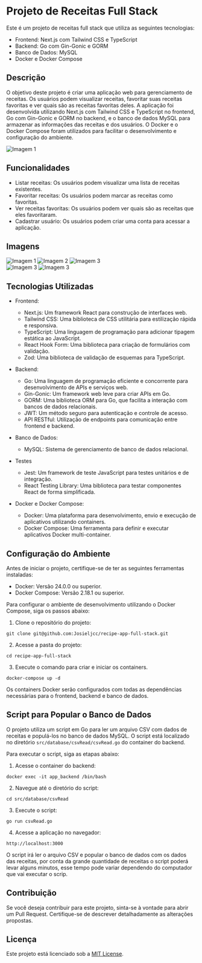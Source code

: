# Projeto de Receitas Full Stack

Este é um projeto de receitas full stack que utiliza as seguintes tecnologias:

- Frontend: Next.js com Tailwind CSS e TypeScript
- Backend: Go com Gin-Gonic e GORM
- Banco de Dados: MySQL
- Docker e Docker Compose

## Descrição

O objetivo deste projeto é criar uma aplicação web para gerenciamento de receitas. Os usuários podem visualizar receitas, favoritar suas receitas favoritas e ver quais são as receitas favoritas deles. A aplicação foi desenvolvida utilizando Next.js com Tailwind CSS e TypeScript no frontend, Go com Gin-Gonic e GORM no backend, e o banco de dados MySQL para armazenar as informações das receitas e dos usuários. O Docker e o Docker Compose foram utilizados para facilitar o desenvolvimento e configuração do ambiente.

![Imagem 1](./public/app.gif)

## Funcionalidades

- Listar receitas: Os usuários podem visualizar uma lista de receitas existentes.
- Favoritar receitas: Os usuários podem marcar as receitas como favoritas.
- Ver receitas favoritas: Os usuários podem ver quais são as receitas que eles favoritaram.
- Cadastrar usuário: Os usuários podem criar uma conta para acessar a aplicação.

## Imagens

![Imagem 1](./public/home.png) ![Imagem 2](./public/login.png) ![Imagem 3](./public/register.png) </br>
![Imagem 3](./public/main.png) ![Imagem 3](./public/favorites.png)

## Tecnologias Utilizadas

- Frontend:
  - Next.js: Um framework React para construção de interfaces web.
  - Tailwind CSS: Uma biblioteca de CSS utilitária para estilização rápida e responsiva.
  - TypeScript: Uma linguagem de programação para adicionar tipagem estática ao JavaScript.
  - React Hook Form: Uma biblioteca para criação de formulários com validação.
  - Zod: Uma biblioteca de validação de esquemas para TypeScript.

- Backend:
  - Go: Uma linguagem de programação eficiente e concorrente para desenvolvimento de APIs e serviços web.
  - Gin-Gonic: Um framework web leve para criar APIs em Go.
  - GORM: Uma biblioteca ORM para Go, que facilita a interação com bancos de dados relacionais.
  - JWT: Um método seguro para autenticação e controle de acesso.
  - API RESTful: Utilização de endpoints para comunicação entre frontend e backend.

- Banco de Dados:
  - MySQL: Sistema de gerenciamento de banco de dados relacional.

- Testes
  - Jest: Um framework de teste JavaScript para testes unitários e de integração.
  - React Testing Library: Uma biblioteca para testar componentes React de forma simplificada.

- Docker e Docker Compose:
  - Docker: Uma plataforma para desenvolvimento, envio e execução de aplicativos utilizando containers.
  - Docker Compose: Uma ferramenta para definir e executar aplicativos Docker multi-container.

## Configuração do Ambiente

Antes de iniciar o projeto, certifique-se de ter as seguintes ferramentas instaladas:

- Docker: Versão 24.0.0 ou superior.
- Docker Compose: Versão 2.18.1 ou superior.

Para configurar o ambiente de desenvolvimento utilizando o Docker Compose, siga os passos abaixo:

1. Clone o repositório do projeto: 
```
git clone git@github.com:Josieljcc/recipe-app-full-stack.git
```
2. Acesse a pasta do projeto:
```
cd recipe-app-full-stack
```
3. Execute o comando para criar e iniciar os containers.
```
docker-compose up -d
```


Os containers Docker serão configurados com todas as dependências necessárias para o frontend, backend e banco de dados.

## Script para Popular o Banco de Dados

O projeto utiliza um script em Go para ler um arquivo CSV com dados de receitas e populá-los no banco de dados MySQL. O script está localizado no diretório `src/database/csvRead/csvRead.go` do container do backend.

Para executar o script, siga as etapas abaixo:

1. Acesse o container do backend: 
```
docker exec -it app_backend /bin/bash
```
2. Navegue até o diretório do script: 
```
cd src/database/csvRead
```
3. Execute o script: 
```
go run csvRead.go
```
4. Acesse a aplicação no navegador: 
```
http://localhost:3000
```

O script irá ler o arquivo CSV e popular o banco de dados com os dados das receitas, por conta da grande quantidade de receitas o script poderá levar alguns minutos, esse tempo pode variar dependendo do computador que vai executar o scrip.

## Contribuição

Se você deseja contribuir para este projeto, sinta-se à vontade para abrir um Pull Request. Certifique-se de descrever detalhadamente as alterações propostas.

## Licença

Este projeto está licenciado sob a [MIT License](https://opensource.org/licenses/MIT).
